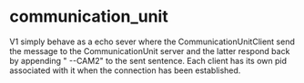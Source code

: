 # communication_unit

V1 simply behave as a echo sever where the CommunicationUnitClient send the message to the CommunicationUnit server and the latter respond back by appending " --CAM2" to the sent sentence. Each client has its own pid associated with it when the connection has been established.
